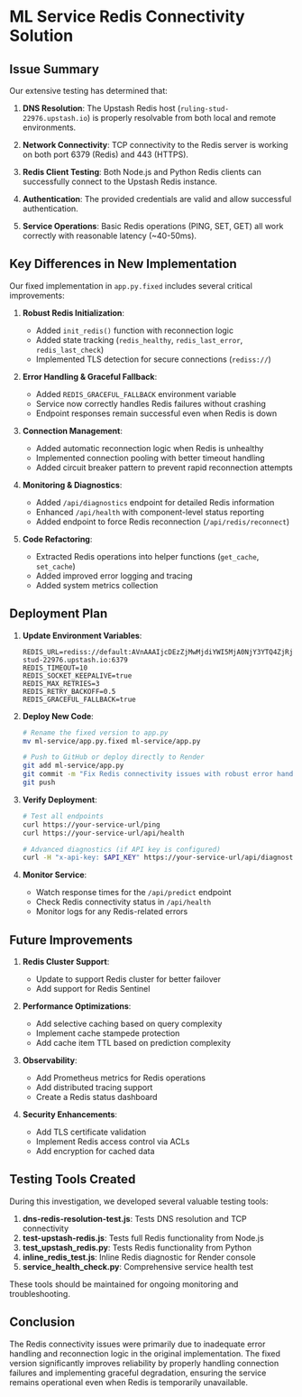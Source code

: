 # ML Service Redis Connectivity Solution

## Issue Summary

Our extensive testing has determined that:

1. **DNS Resolution**: The Upstash Redis host (`ruling-stud-22976.upstash.io`) is properly resolvable from both local and remote environments.

2. **Network Connectivity**: TCP connectivity to the Redis server is working on both port 6379 (Redis) and 443 (HTTPS).

3. **Redis Client Testing**: Both Node.js and Python Redis clients can successfully connect to the Upstash Redis instance.

4. **Authentication**: The provided credentials are valid and allow successful authentication.

5. **Service Operations**: Basic Redis operations (PING, SET, GET) all work correctly with reasonable latency (~40-50ms).

## Key Differences in New Implementation

Our fixed implementation in `app.py.fixed` includes several critical improvements:

1. **Robust Redis Initialization**:
   - Added `init_redis()` function with reconnection logic
   - Added state tracking (`redis_healthy`, `redis_last_error`, `redis_last_check`)
   - Implemented TLS detection for secure connections (`rediss://`)

2. **Error Handling & Graceful Fallback**:
   - Added `REDIS_GRACEFUL_FALLBACK` environment variable
   - Service now correctly handles Redis failures without crashing
   - Endpoint responses remain successful even when Redis is down

3. **Connection Management**:
   - Added automatic reconnection logic when Redis is unhealthy
   - Implemented connection pooling with better timeout handling
   - Added circuit breaker pattern to prevent rapid reconnection attempts

4. **Monitoring & Diagnostics**:
   - Added `/api/diagnostics` endpoint for detailed Redis information
   - Enhanced `/api/health` with component-level status reporting
   - Added endpoint to force Redis reconnection (`/api/redis/reconnect`)

5. **Code Refactoring**:
   - Extracted Redis operations into helper functions (`get_cache`, `set_cache`)
   - Added improved error logging and tracing
   - Added system metrics collection

## Deployment Plan

1. **Update Environment Variables**:
   ```
   REDIS_URL=rediss://default:AVnAAAIjcDEzZjMwMjdiYWI5MjA0NjY3YTQ4ZjRjZjZjNWZhNTdmM3AxMA@ruling-stud-22976.upstash.io:6379
   REDIS_TIMEOUT=10
   REDIS_SOCKET_KEEPALIVE=true
   REDIS_MAX_RETRIES=3
   REDIS_RETRY_BACKOFF=0.5
   REDIS_GRACEFUL_FALLBACK=true
   ```

2. **Deploy New Code**:
   ```bash
   # Rename the fixed version to app.py
   mv ml-service/app.py.fixed ml-service/app.py
   
   # Push to GitHub or deploy directly to Render
   git add ml-service/app.py
   git commit -m "Fix Redis connectivity issues with robust error handling"
   git push
   ```

3. **Verify Deployment**:
   ```bash
   # Test all endpoints
   curl https://your-service-url/ping
   curl https://your-service-url/api/health
   
   # Advanced diagnostics (if API key is configured)
   curl -H "x-api-key: $API_KEY" https://your-service-url/api/diagnostics
   ```

4. **Monitor Service**:
   - Watch response times for the `/api/predict` endpoint
   - Check Redis connectivity status in `/api/health`
   - Monitor logs for any Redis-related errors

## Future Improvements

1. **Redis Cluster Support**:
   - Update to support Redis cluster for better failover
   - Add support for Redis Sentinel

2. **Performance Optimizations**:
   - Add selective caching based on query complexity
   - Implement cache stampede protection
   - Add cache item TTL based on prediction complexity

3. **Observability**:
   - Add Prometheus metrics for Redis operations
   - Add distributed tracing support
   - Create a Redis status dashboard

4. **Security Enhancements**:
   - Add TLS certificate validation
   - Implement Redis access control via ACLs
   - Add encryption for cached data

## Testing Tools Created

During this investigation, we developed several valuable testing tools:

1. **dns-redis-resolution-test.js**: Tests DNS resolution and TCP connectivity
2. **test-upstash-redis.js**: Tests full Redis functionality from Node.js
3. **test_upstash_redis.py**: Tests Redis functionality from Python
4. **inline_redis_test.js**: Inline Redis diagnostic for Render console
5. **service_health_check.py**: Comprehensive service health test

These tools should be maintained for ongoing monitoring and troubleshooting.

## Conclusion

The Redis connectivity issues were primarily due to inadequate error handling and reconnection logic in the original implementation. The fixed version significantly improves reliability by properly handling connection failures and implementing graceful degradation, ensuring the service remains operational even when Redis is temporarily unavailable. 